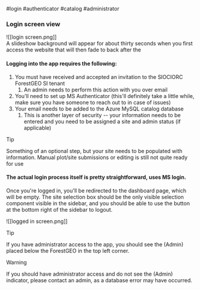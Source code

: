 #login #authenticator #catalog #administrator

### Login screen view

![[login screen.png]]  
A slideshow background will appear for about thirty seconds when you first access the website that will then fade to
back after the

#### Logging into the app requires the following:

1. You must have received and accepted an invitation to the SIOCIORC ForestGEO SI tenant
    1. An admin needs to perform this action with you over email
2. You'll need to set up MS Authenticator (this'll definitely take a little while, make sure you have someone to reach
   out to in case of issues)
3. Your email needs to be added to the Azure MySQL catalog database
    1. This is another layer of security -- your information needs to be entered and you need to be assigned a site and
       admin status (if applicable)

> [!tip]
> Something of an optional step, but your site needs to be populated with information. Manual plot/site submissions or
> editing is still not quite ready for use

#### The actual login process itself is pretty straightforward, uses MS login.

Once you're logged in, you'll be redirected to the dashboard page, which will be empty. The site selection box should be
the only visible selection component visible in the sidebar, and you should be able to use the button at the bottom
right of the sidebar to logout.

![[logged in screen.png]]

> [!tip]
> If you have administrator access to the app, you should see the (Admin) placed below the ForestGEO in the top left
> corner.
>
> > [!warning]
> > If you should have administrator access and do not see the (Admin) indicator, please contact an admin, as a database
> > error may have occurred.
